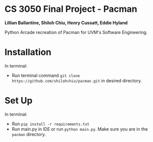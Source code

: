 # CS 3050 Final Project - Pacman

**Lillian Ballantine, Shiloh Chiu, Henry Cussatt, Eddie Hyland**

Python Arcade recreation of Pacman for UVM's Software Engineering.

# Installation
In terminal: 
- Run terminal command `git clone https://github.com/shilohchiu/pacman.git` in desired directory.
# Set Up
In terminal: 
- Run `pip install -r requirements.txt`
- Run main.py in IDE or run `python main.py`. Make sure you are in the `pacman` directory.
